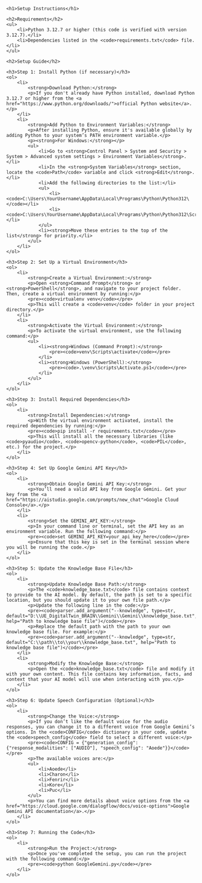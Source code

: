 
    <h1>Setup Instructions</h1>

    <h2>Requirements</h2>
    <ul>
        <li>Python 3.12.7 or higher (this code is verified with version 3.12.7).</li>
        <li>Dependencies listed in the <code>requirements.txt</code> file.</li>
    </ul>

    <h2>Setup Guide</h2>

    <h3>Step 1: Install Python (if necessary)</h3>
    <ol>
        <li>
            <strong>Download Python:</strong>
            <p>If you don't already have Python installed, download Python 3.12.7 or higher from the <a href="https://www.python.org/downloads/">official Python website</a>.</p>
        </li>
        <li>
            <strong>Add Python to Environment Variables:</strong>
            <p>After installing Python, ensure it's available globally by adding Python to your system’s PATH environment variable.</p>
            <p><strong>For Windows:</strong></p>
            <ul>
                <li>Go to <strong>Control Panel > System and Security > System > Advanced system settings > Environment Variables</strong>.</li>
                <li>In the <strong>System Variables</strong> section, locate the <code>Path</code> variable and click <strong>Edit</strong>.</li>
                <li>Add the following directories to the list:</li>
                <ul>
                    <li><code>C:\Users\YourUsername\AppData\Local\Programs\Python\Python312\</code></li>
                    <li><code>C:\Users\YourUsername\AppData\Local\Programs\Python\Python312\Scripts</code></li>
                </ul>
                <li><strong>Move these entries to the top of the list</strong> for priority.</li>
            </ul>
        </li>
    </ol>

    <h3>Step 2: Set Up a Virtual Environment</h3>
    <ol>
        <li>
            <strong>Create a Virtual Environment:</strong>
            <p>Open <strong>Command Prompt</strong> or <strong>PowerShell</strong>, and navigate to your project folder. Then, create a virtual environment by running:</p>
            <pre><code>virtualenv venv</code></pre>
            <p>This will create a <code>venv</code> folder in your project directory.</p>
        </li>
        <li>
            <strong>Activate the Virtual Environment:</strong>
            <p>To activate the virtual environment, use the following command:</p>
            <ul>
                <li><strong>Windows (Command Prompt):</strong>
                    <pre><code>venv\Scripts\activate</code></pre>
                </li>
                <li><strong>Windows (PowerShell):</strong>
                    <pre><code>.\venv\Scripts\Activate.ps1</code></pre>
                </li>
            </ul>
        </li>
    </ol>

    <h3>Step 3: Install Required Dependencies</h3>
    <ol>
        <li>
            <strong>Install Dependencies:</strong>
            <p>With the virtual environment activated, install the required dependencies by running:</p>
            <pre><code>pip install -r requirements.txt</code></pre>
            <p>This will install all the necessary libraries (like <code>pyaudio</code>, <code>opencv-python</code>, <code>PIL</code>, etc.) for the project.</p>
        </li>
    </ol>

    <h3>Step 4: Set Up Google Gemini API Key</h3>
    <ol>
        <li>
            <strong>Obtain Google Gemini API Key:</strong>
            <p>You’ll need a valid API key from Google Gemini. Get your key from the <a href="https://aistudio.google.com/prompts/new_chat">Google Cloud Console</a>.</p>
        </li>
        <li>
            <strong>Set the GEMINI_API_KEY:</strong>
            <p>In your command line or terminal, set the API key as an environment variable. Run the following command:</p>
            <pre><code>set GEMINI_API_KEY=your_api_key_here</code></pre>
            <p>Ensure that this key is set in the terminal session where you will be running the code.</p>
        </li>
    </ol>

    <h3>Step 5: Update the Knowledge Base File</h3>
    <ol>
        <li>
            <strong>Update Knowledge Base Path:</strong>
            <p>The <code>knowledge_base.txt</code> file contains context to provide to the AI model. By default, the path is set to a specific location, but you should update it to your own file path.</p>
            <p>Update the following line in the code:</p>
            <pre><code>parser.add_argument("--knowledge", type=str, default="D:\\UE_DigitalTwin_BRAIN\\Gemini\\Gemini\\knowledge_base.txt", help="Path to knowledge base file")</code></pre>
            <p>Replace the default path with the path to your own knowledge base file. For example:</p>
            <pre><code>parser.add_argument("--knowledge", type=str, default="C:\\path\\to\\your\\knowledge_base.txt", help="Path to knowledge base file")</code></pre>
        </li>
        <li>
            <strong>Modify the Knowledge Base:</strong>
            <p>Open the <code>knowledge_base.txt</code> file and modify it with your own content. This file contains key information, facts, and context that your AI model will use when interacting with you.</p>
        </li>
    </ol>

    <h3>Step 6: Update Speech Configuration (Optional)</h3>
    <ol>
        <li>
            <strong>Change the Voice:</strong>
            <p>If you don’t like the default voice for the audio responses, you can change it to a different voice from Google Gemini’s options. In the <code>CONFIG</code> dictionary in your code, update the <code>speech_config</code> field to select a different voice:</p>
            <pre><code>CONFIG = {"generation_config": {"response_modalities": ["AUDIO"], "speech_config": "Aoede"}}</code></pre>
            <p>The available voices are:</p>
            <ul>
                <li>Aoede</li>
                <li>Charon</li>
                <li>Fenrir</li>
                <li>Kore</li>
                <li>Puc</li>
            </ul>
            <p>You can find more details about voice options from the <a href="https://cloud.google.com/dialogflow/docs/voice-options">Google Gemini API documentation</a>.</p>
        </li>
    </ol>

    <h3>Step 7: Running the Code</h3>
    <ol>
        <li>
            <strong>Run the Project:</strong>
            <p>Once you've completed the setup, you can run the project with the following command:</p>
            <pre><code>python GoogleGemini.py</code></pre>
        </li>
    </ol>

</body>
</html>
